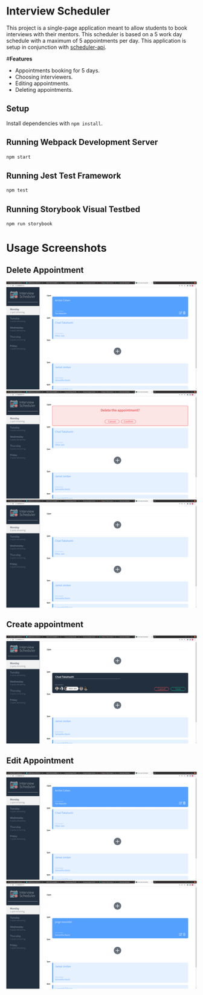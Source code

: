 # Interview Scheduler
This project is a single-page application meant to allow students to book interviews with their mentors.
This scheduler is based on a 5 work day schedule with a maximum of 5 appointments per day. This application is setup in conjunction with [scheduler-api](https://github.com/mab321/scheduler-api).

#**Features**

- Appointments booking for 5 days.
- Choosing interviewers.
- Editing appointments.
- Deleting appointments.
## Setup

Install dependencies with `npm install`.

## Running Webpack Development Server

```sh
npm start
```

## Running Jest Test Framework

```sh
npm test
```

## Running Storybook Visual Testbed

```sh
npm run storybook
```
# Usage Screenshots
## Delete Appointment
![Delete First appointment](https://github.com/mab321/scheduler/blob/master/documents/highlightAppointment.png?raw=true)
![Confirm Delete](https://github.com/mab321/scheduler/blob/master/documents/confirmDeleteAppointment.png?raw=true)
![Deleted appointment](https://github.com/mab321/scheduler/blob/master/documents/DeletedAppointment.png?raw=true)
## Create appointment
![Create Appointment](https://github.com/mab321/scheduler/blob/master/documents/showAppointment.png?raw=true)
## Edit Appointment
![Before edit appointment](https://github.com/mab321/scheduler/blob/master/documents/highlightAppointment.png?raw=true)
![After Edit appointment](https://github.com/mab321/scheduler/blob/master/documents/displayEdit.png?raw=true)
